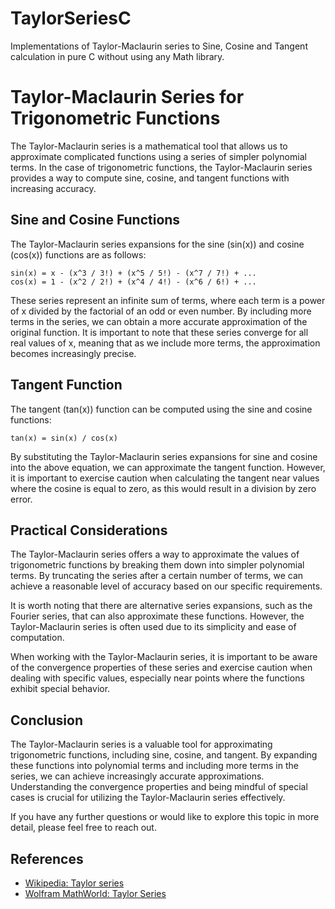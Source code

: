 # TaylorSeriesC
Implementations of Taylor-Maclaurin series to Sine, Cosine and Tangent calculation in pure C without using any Math library.

# Taylor-Maclaurin Series for Trigonometric Functions

The Taylor-Maclaurin series is a mathematical tool that allows us to approximate complicated functions using a series of simpler polynomial terms. In the case of trigonometric functions, the Taylor-Maclaurin series provides a way to compute sine, cosine, and tangent functions with increasing accuracy.

## Sine and Cosine Functions

The Taylor-Maclaurin series expansions for the sine (sin(x)) and cosine (cos(x)) functions are as follows:

```
sin(x) = x - (x^3 / 3!) + (x^5 / 5!) - (x^7 / 7!) + ...
cos(x) = 1 - (x^2 / 2!) + (x^4 / 4!) - (x^6 / 6!) + ...
```

These series represent an infinite sum of terms, where each term is a power of x divided by the factorial of an odd or even number. By including more terms in the series, we can obtain a more accurate approximation of the original function. It is important to note that these series converge for all real values of x, meaning that as we include more terms, the approximation becomes increasingly precise.

## Tangent Function

The tangent (tan(x)) function can be computed using the sine and cosine functions:

```
tan(x) = sin(x) / cos(x)
```

By substituting the Taylor-Maclaurin series expansions for sine and cosine into the above equation, we can approximate the tangent function. However, it is important to exercise caution when calculating the tangent near values where the cosine is equal to zero, as this would result in a division by zero error.

## Practical Considerations

The Taylor-Maclaurin series offers a way to approximate the values of trigonometric functions by breaking them down into simpler polynomial terms. By truncating the series after a certain number of terms, we can achieve a reasonable level of accuracy based on our specific requirements.

It is worth noting that there are alternative series expansions, such as the Fourier series, that can also approximate these functions. However, the Taylor-Maclaurin series is often used due to its simplicity and ease of computation.

When working with the Taylor-Maclaurin series, it is important to be aware of the convergence properties of these series and exercise caution when dealing with specific values, especially near points where the functions exhibit special behavior.

## Conclusion

The Taylor-Maclaurin series is a valuable tool for approximating trigonometric functions, including sine, cosine, and tangent. By expanding these functions into polynomial terms and including more terms in the series, we can achieve increasingly accurate approximations. Understanding the convergence properties and being mindful of special cases is crucial for utilizing the Taylor-Maclaurin series effectively.

If you have any further questions or would like to explore this topic in more detail, please feel free to reach out.

## References

- [Wikipedia: Taylor series](https://en.wikipedia.org/wiki/Taylor_series)
- [Wolfram MathWorld: Taylor Series](https://mathworld.wolfram.com/TaylorSeries.html)
